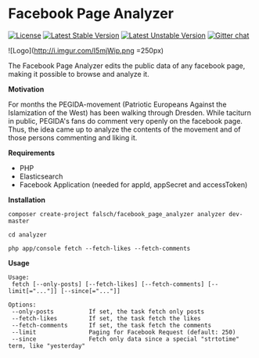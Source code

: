# Facebook Page Analyzer

[![License](https://poser.pugx.org/falsch/facebook_page_analyzer/license)](https://packagist.org/packages/falsch/facebook_page_analyzer)
[![Latest Stable Version](https://poser.pugx.org/falsch/facebook_page_analyzer/v/stable)](https://packagist.org/packages/falsch/facebook_page_analyzer)
[![Latest Unstable Version](https://poser.pugx.org/falsch/facebook_page_analyzer/v/unstable)](https://packagist.org/packages/falsch/facebook_page_analyzer)
[![Gitter chat](https://badges.gitter.im/0x46616c6b/facebook_page_analyzer.png)](https://gitter.im/0x46616c6b/facebook_page_analyzer)

![Logo](http://i.imgur.com/I5mjWip.png =250px)

The Facebook Page Analyzer edits the public data of any facebook page, making it possible to browse and analyze it.

**Motivation**

For months the PEGIDA-movement (Patriotic Europeans Against the Islamization of the West) has been walking through Dresden. While taciturn in public, PEGIDA's fans do comment very openly on the facebook page. Thus, the idea came up to analyze the contents of the movement and of those persons commenting and liking it.

**Requirements**

- PHP
- Elasticsearch
- Facebook Application (needed for appId, appSecret and accessToken)

**Installation**

	composer create-project falsch/facebook_page_analyzer analyzer dev-master

	cd analyzer

	php app/console fetch --fetch-likes --fetch-comments


**Usage**

	Usage:
	 fetch [--only-posts] [--fetch-likes] [--fetch-comments] [--limit[="..."]] [--since[="..."]]
	
	Options:
	 --only-posts          If set, the task fetch only posts
	 --fetch-likes         If set, the task fetch the likes
	 --fetch-comments      If set, the task fetch the comments
	 --limit               Paging for Facebook Request (default: 250)
	 --since               Fetch only data since a special "strtotime" term, like "yesterday"